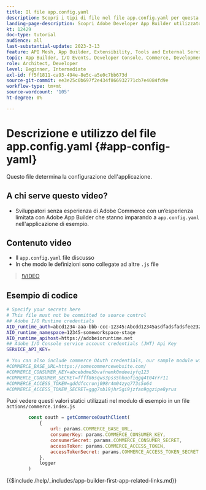 ```yaml
---
title: Il file app.config.yaml
description: Scopri i tipi di file nel file app.config.yaml per questa applicazione di esempio.
landing-page-description: Scopri Adobe Developer App Builder utilizzato con Adobe Commerce e quali tipi di file vengono inseriti in app.config.yaml.
kt: 12429
doc-type: tutorial
audience: all
last-substantial-update: 2023-3-13
feature: API Mesh, App Builder, Extensibility, Tools and External Services, Backend Development
topic: App Builder, I/O Events, Developer Console, Commerce, Development, Integrations
role: Architect, Developer
level: Beginner, Intermediate
exl-id: ff5f1811-ca93-494e-8e5c-a5e0c7bb673d
source-git-commit: ee3e25c0b697f2e434f866932771cb7e4084fd9e
workflow-type: tm+mt
source-wordcount: '105'
ht-degree: 0%

---
```


# Descrizione e utilizzo del file app.config.yaml {#app-config-yaml}

Questo file determina la configurazione dell&#39;applicazione.

## A chi serve questo video?

* Sviluppatori senza esperienza di Adobe Commerce con un’esperienza limitata con Adobe App Builder che stanno imparando a `app.config.yaml` nell&#39;applicazione di esempio.

## Contenuto video

* Il `app.config.yaml` file discusso
* In che modo le definizioni sono collegate ad altre `.js` file

>[!VIDEO](https://video.tv.adobe.com/v/3416592?quality=12&learn=on)

## Esempio di codice

```bash
# Specify your secrets here
# This file must not be committed to source control
## Adobe I/O Runtime credentials
AIO_runtime_auth=abcd1234-aaa-bbb-ccc-12345:Abcdd12345asdfadsfadsfee2323232323232
AIO_runtime_namespace=12345-someworkspace-stage
AIO_runtime_apihost=https://adobeioruntime.net
## Adobe I/O Console service account credentials (JWT) Api Key
SERVICE_API_KEY=

# You can also include commerce OAuth credentials, our sample module will use the following example credentials:
#COMMERCE_BASE_URL=https://somecommercewebsite.com/
#COMMERCE_CONSUMER_KEY=abcebdme5bvafnemk0mdeeiyfq123
#COMMERCE_CONSUMER_SECRET=ffff86sqws3pss5hhuofiqgq4t04rrr11
#COMMERCE_ACCESS_TOKEN=gdddfccronj098r4m04zyq773s5o64
#COMMERCE_ACCESS_TOKEN_SECRET=ggg7nb19jhr5gi9jzfan9ggzipe8yrus
```

Puoi vedere questi valori statici utilizzati nel modulo di esempio in un file `actions/commerce.index.js`

```javascript
        const oauth = getCommerceOauthClient(
            {
                url: params.COMMERCE_BASE_URL,
                consumerKey: params.COMMERCE_CONSUMER_KEY,
                consumerSecret: params.COMMERCE_CONSUMER_SECRET,
                accessToken: params.COMMERCE_ACCESS_TOKEN,
                accessTokenSecret: params.COMMERCE_ACCESS_TOKEN_SECRET
            },
            logger
        )
```

{{$include /help/_includes/app-builder-first-app-related-links.md}}
